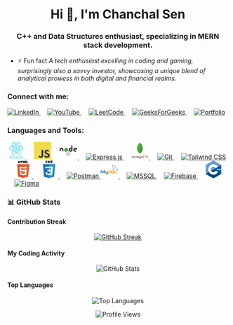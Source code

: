 <h1 align="center">Hi 👋, I'm Chanchal Sen</h1>
<h3 align="center">C++ and Data Structures enthusiast, specializing in MERN stack development.</h3>

- ⚡ Fun fact *A tech enthusiast excelling in coding and gaming, surprisingly also a savvy investor, showcasing a unique blend of analytical prowess in both digital and financial realms.*
<h3 align="left">Connect with me:</h3>
<p align="left"> <a href="https://linkedin.com/in/chanchal09" target="_blank"> <img src="https://raw.githubusercontent.com/rahuldkjain/github-profile-readme-generator/master/src/images/icons/Social/linked-in-alt.svg" alt="LinkedIn" height="40" width="40"/> </a> &nbsp;&nbsp;&nbsp; <a href="https://www.youtube.com/channel/UCSmXp1L5PNGnM9ZK1VJQoOQ" target="_blank"> <img src="https://raw.githubusercontent.com/rahuldkjain/github-profile-readme-generator/master/src/images/icons/Social/youtube.svg" alt="YouTube" height="40" width="40"/> </a> &nbsp;&nbsp;&nbsp; <a href="https://www.leetcode.com/chanchalsen09" target="_blank"> <img src="https://raw.githubusercontent.com/rahuldkjain/github-profile-readme-generator/master/src/images/icons/Social/leet-code.svg" alt="LeetCode" height="40" width="40"/> </a> &nbsp;&nbsp;&nbsp; <a href="https://auth.geeksforgeeks.org/user/chanchal_sen09" target="_blank"> <img src="https://raw.githubusercontent.com/rahuldkjain/github-profile-readme-generator/master/src/images/icons/Social/geeks-for-geeks.svg" alt="GeeksForGeeks" height="40" width="40"/> </a> &nbsp;&nbsp;&nbsp; <a href="https://chanchalsen09.netlify.app" target="_blank"> <img src="https://raw.githubusercontent.com/rahuldkjain/github-profile-readme-generator/master/src/images/icons/Social/rss.svg" alt="Portfolio" height="40" width="40"/> </a> </p>
<h3 align="left">Languages and Tools:</h3>
<p align="left"> 
  <!-- React --> 
  <a href="https://reactjs.org/" target="_blank" rel="noreferrer">
    <img src="https://raw.githubusercontent.com/devicons/devicon/master/icons/react/react-original-wordmark.svg" alt="React.js" width="40" height="40"/>
  </a>  &nbsp;&nbsp;&nbsp;
  <!-- JavaScript --> 
  <a href="https://developer.mozilla.org/en-US/docs/Web/JavaScript" target="_blank" rel="noreferrer">
    <img src="https://raw.githubusercontent.com/devicons/devicon/master/icons/javascript/javascript-original.svg" alt="JavaScript" width="40" height="40"/>
  </a>  &nbsp;&nbsp;&nbsp;
  <!-- Node.js --> 
  <a href="https://nodejs.org" target="_blank" rel="noreferrer">
    <img src="https://raw.githubusercontent.com/devicons/devicon/master/icons/nodejs/nodejs-original-wordmark.svg" alt="Node.js" width="40" height="40"/>
  </a>  &nbsp;&nbsp;&nbsp;
  <!-- Express.js (White Logo) --> 
  <a href="https://expressjs.com" target="_blank" rel="noreferrer">
    <img src="https://www.guayerd.com/wp-content/uploads/2021/04/expressjs-logo.svg" alt="Express.js" width="40" height="40"/>
  </a>  &nbsp;&nbsp;&nbsp;
  <!-- MongoDB --> 
  <a href="https://www.mongodb.com/" target="_blank" rel="noreferrer">
    <img src="https://raw.githubusercontent.com/devicons/devicon/master/icons/mongodb/mongodb-original-wordmark.svg" alt="MongoDB" width="40" height="40"/>
  </a>  &nbsp;&nbsp;&nbsp;
  <!-- Git --> 
  <a href="https://git-scm.com/" target="_blank" rel="noreferrer">
    <img src="https://www.vectorlogo.zone/logos/git-scm/git-scm-icon.svg" alt="Git" width="40" height="40"/>
  </a>  &nbsp;&nbsp;&nbsp;
  <!-- Tailwind CSS --> 
  <a href="https://tailwindcss.com/" target="_blank" rel="noreferrer">
    <img src="https://getlogovector.com/wp-content/uploads/2021/01/tailwind-css-logo-vector.png" alt="Tailwind CSS" width="40" height="40"/>
  </a>  &nbsp;&nbsp;&nbsp;
  <!-- HTML5 --> 
  <a href="https://www.w3.org/html/" target="_blank" rel="noreferrer">
    <img src="https://raw.githubusercontent.com/devicons/devicon/master/icons/html5/html5-original-wordmark.svg" alt="HTML5" width="40" height="40"/>
  </a>  &nbsp;&nbsp;&nbsp;
  <!-- CSS3 --> 
  <a href="https://www.w3schools.com/css/" target="_blank" rel="noreferrer">
    <img src="https://raw.githubusercontent.com/devicons/devicon/master/icons/css3/css3-original-wordmark.svg" alt="CSS3" width="40" height="40"/>
  </a>  &nbsp;&nbsp;&nbsp;
  <!-- Postman --> 
  <a href="https://postman.com" target="_blank" rel="noreferrer">
    <img src="https://www.vectorlogo.zone/logos/getpostman/getpostman-icon.svg" alt="Postman" width="40" height="40"/>
  </a> 
  <!-- MySQL --> 
  <a href="https://www.mysql.com/" target="_blank" rel="noreferrer">
    <img src="https://raw.githubusercontent.com/devicons/devicon/master/icons/mysql/mysql-original-wordmark.svg" alt="MySQL" width="40" height="40"/>
  </a>  &nbsp;&nbsp;&nbsp;
  <!-- MS SQL Server --> 
  <a href="https://www.microsoft.com/en-us/sql-server" target="_blank" rel="noreferrer">
    <img src="https://www.svgrepo.com/show/303229/microsoft-sql-server-logo.svg" alt="MSSQL" width="40" height="40"/>
  </a>  &nbsp;&nbsp;&nbsp;
  <!-- Firebase --> 
  <a href="https://firebase.google.com/" target="_blank" rel="noreferrer">
    <img src="https://www.vectorlogo.zone/logos/firebase/firebase-icon.svg" alt="Firebase" width="40" height="40"/>
  </a>  &nbsp;&nbsp;&nbsp;
  <!-- C++ --> 
  <a href="https://www.w3schools.com/cpp/" target="_blank" rel="noreferrer">
    <img src="https://raw.githubusercontent.com/devicons/devicon/master/icons/cplusplus/cplusplus-original.svg" alt="C++" width="40" height="40"/>
  </a>  &nbsp;&nbsp;&nbsp;
  <!-- Figma --> 
  <a href="https://www.figma.com/" target="_blank" rel="noreferrer">
    <img src="https://www.vectorlogo.zone/logos/figma/figma-icon.svg" alt="Figma" width="40" height="40"/>
  </a> 
</p>

### 📊 GitHub Stats

#### Contribution Streak
<p align="center">
  <a href="https://chanchalsen.netlify.app/" target = "_blank"><img src="https://git-hub-streak-stats.vercel.app?user=Chanchalsen09&theme=dark" alt="GitHub Streak" /></a>
</p>

#### My Coding Activity
<p align="center">
  <img src="https://github-readme-stats.vercel.app/api?username=chanchalsen09&show_icons=true&locale=en&theme=dark" alt="GitHub Stats" />
</p>

#### Top Languages
<p align="center">
  <img src="https://github-readme-stats.vercel.app/api/top-langs?username=chanchalsen09&show_icons=true&locale=en&layout=compact&theme=dark" alt="Top Languages" />
</p>

<div align="center"> <img src="https://komarev.com/ghpvc/?username=Chanchalsen09" alt="Profile Views" /> </div>
